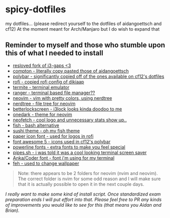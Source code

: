 # spicy-dotfiles
my dotfiles... (please redirect yourself to the dotfiles of aidangoettsch and cf12)
At the moment meant for Arch/Manjaro but I do wish to expand that


## Reminder to myself and those who stumble upon this of what I needed to install
- [resloved fork of i3-gaps <3](https://github.com/resloved/i3)
- [compton - literally copy pasted those of aidangoettsch](https://github.com/chjj/compton)
- [polybar - significantly copied off of the ones available on cf12's dotfiles](https://github.com/polybar/polybar)
- [rofi - copied rofi config of dikiaap](https://github.com/davatorium/rofi)
- [termite - terminal emulator](https://github.com/thestinger/termite)
- [ranger - terminal based file manager??](https://github.com/ranger/ranger)
- [neovim - vim with pretty colors, using nerdtree](https://github.com/neovim/neovim)
- [nerdtree - file tree for neovim](https://github.com/scrooloose/nerdtree)
- [betterlockscreen - i3lock looks kinda doodoo to me](https://github.com/pavanjadhaw/betterlockscreen)
- [onedark - theme for neovim](https://github.com/joshdick/onedark.vim)
- [neofetch - cool logo and unnecessary stats show up..](https://github.com/dylanaraps/neofetch)
- [fish - bash alternative](https://github.com/fish-shell/fish-shell)
- [sushi theme - oh my fish theme](https://github.com/umayr/theme-sushi)
- [paper icon font - used for logos in rofi](https://aur.archlinux.org/packages/paper-icon-theme/)
- [font awesome 5 - icons used in cf12's polybar](https://www.archlinux.org/packages/community/any/ttf-font-awesome/)
- [powerline fonts - extra fonts to make you feel special](https://github.com/powerline/fonts)
- [pipes.sh - i was told it was a cool looking terminal screen saver](https://github.com/pipeseroni/pipes.sh)
- [Anka/Coder font - font i'm using for my terminal](https://aur.archlinux.org/packages/ttf-anka-coder/)
- [feh - used to change wallpaper](https://wiki.archlinux.org/index.php/feh)

> Note: there appears to be 2 folders for neovim (nvim and neovim). The correct folder is nvim for some odd reason and I will make sure that it is actually possible to open it in the next couple days.

*I really want to make some kind of install script. Once standardized exam preparation ends I will put effort into that. Please feel free to PR any kinds of improvements you would like to see for this (that means you Aidan and Brian).*
